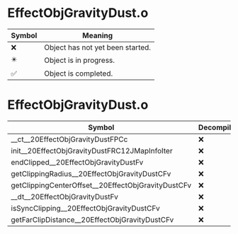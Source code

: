 # EffectObjGravityDust.o
| Symbol | Meaning 
| ------------- | ------------- 
| :x: | Object has not yet been started. 
| :eight_pointed_black_star: | Object is in progress. 
| :white_check_mark: | Object is completed. 


# EffectObjGravityDust.o
| Symbol | Decompiled? |
| ------------- | ------------- |
| __ct__20EffectObjGravityDustFPCc | :x: |
| init__20EffectObjGravityDustFRC12JMapInfoIter | :x: |
| endClipped__20EffectObjGravityDustFv | :x: |
| getClippingRadius__20EffectObjGravityDustCFv | :x: |
| getClippingCenterOffset__20EffectObjGravityDustCFv | :x: |
| __dt__20EffectObjGravityDustFv | :x: |
| isSyncClipping__20EffectObjGravityDustCFv | :x: |
| getFarClipDistance__20EffectObjGravityDustCFv | :x: |
